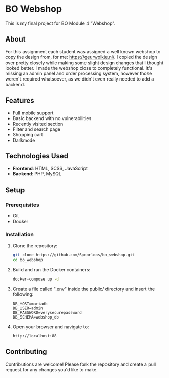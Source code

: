 # BO Webshop

This is my final project for BO Module 4 "Webshop".

## About

For this assignment each student was assigned a well known webshop to copy the design from, for me: https://geurwolkje.nl/.
I copied the design over pretty closely while making some slight design changes that I thought looked better.
I made the webshop close to completely functional. It's missing an admin panel and order processing system, however those weren't required whatsoever, as we didn't even really needed to add a backend.

## Features

- Full mobile support
- Basic backend with no vulnerabilities
- Recently visited section
- Filter and search page
- Shopping cart
- Darkmode

## Technologies Used

- **Frontend**: HTML, SCSS, JavaScript
- **Backend**: PHP, MySQL

## Setup

### Prerequisites

- Git
- Docker

### Installation

1. Clone the repository:
   ```bash
   git clone https://github.com/Spoorloos/bo_webshop.git
   cd bo_webshop
   ```

2. Build and run the Docker containers:
   ```bash
   docker-compose up -d
   ```

4. Create a file called ".env" inside the public/ directory and insert the following:
   ```dotenv
   DB_HOST=mariadb
   DB_USER=admin
   DB_PASSWORD=verysecurepassword
   DB_SCHEMA=webshop_db
   ```

5. Open your browser and navigate to:
   ```
   http://localhost:88
   ```

## Contributing

Contributions are welcome! Please fork the repository and create a pull request for any changes you'd like to make.
